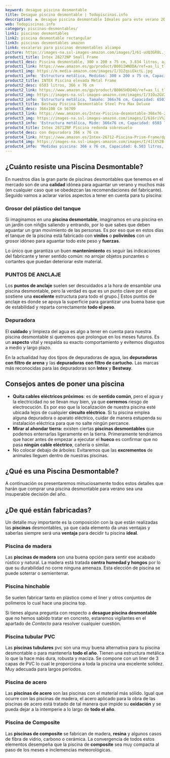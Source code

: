 ```yaml
---
keyword: desague piscina desmontable
title: Desague piscina desmontable | Todopiscinas.info
description: 🏊 desague piscina desmontable Ideales para este verano 2021. Aquí puedes comprar desague piscina desmontable y comparar con otras similares. No dejes escapar desague piscina desmontable a un precio realmente tentador.
web: Todopiscinas.info
category: piscinas-desmontables/
link1: piscinas desmontables
link2: piscina desmontable rectangular
link3: piscinas desmontables amazon
link4: escaleras para piscinas desmontables alcampo
picture: https://images-na.ssl-images-amazon.com/images/I/61-uUQ3GR8L.jpg
product1_title: Intex 28272NP Small Frame
product1_desc: Piscina desmontable, 300 x 200 x 75 cm, 3.834 litros, azul
product1_link: https://www.amazon.es/gp/product/B001IWNDDA/ref=as_li_tl?ie=UTF8&camp=3638&creative=24630&creativeASIN=B001IWNDDA&linkCode=as2&tag=todopiscinas0e-21&linkId=25b9d647487c889cb6ef56ed63f50ca1
product1_img: https://m.media-amazon.com/images/I/31ZqsiEkctL.jpg
product1_info: 'Estructura metálica, Medidas: 300 x 200 x 75 cm, Capacidad: 3.834 litros, Para 6 personas (+ 6 años), Fácil montaje, Forma rectangular'
product2_title: INTEX Piscina elevada Metal Frame
product2_desc: 6503 litros, 366 x 76 cm
product2_link: https://www.amazon.es/gp/product/B0065HDQ4O/ref=as_li_tl?ie=UTF8&camp=3638&creative=24630&creativeASIN=B0065HDQ4O&linkCode=as2&tag=todopiscinas0e-21&linkId=ed2430e3ba564d3527ee103df33ed7b3
product2_img: https://images-na.ssl-images-amazon.com/images/I/31Ou2GV2SAL.jpg
product2_info: 'Estructura metálica, Tamaño: 366x76 cm, Capacidad: 6503 litros, Forma circular, De 4 a 7 personas (+6 años)'
product3_title: Bestway Piscina Desmontable Steel Pro Max Deluxe
product3_desc: 366x100 Cm 56709
product3_link: https://www.amazon.es/Intex-Piscina-desmontable-366x76-28210NP/dp/B0065HDQ4O?__mk_es_ES=%C3%85M%C3%85%C5%BD%C3%95%C3%91&crid=25UQGV9HG2INI&dchild=1&keywords=piscinas+desmontables&qid=1615854176&sprefix=piscinas+dem%2Caps%2C201&sr=8-5&linkCode=ll1&tag=todopiscinas0e-21&linkId=34f200977c6cbaab1f3f4d9ac0e64755&language=es_ES&ref_=as_li_ss_tl
product3_img: https://images-na.ssl-images-amazon.com/images/I/616riV%2BiY3L.jpg
product3_info: 'Estructura metálica, Mide: 366x76 cm, Capacidad: 6503 litros, De 4 a 7 personas mayores de 6 años, Forma circular, Tecnología Super-Tough'
product4_title: Intex 26712NP Piscina redonda sobresuelo
product4_desc: con depuradora 366 x 76 cm
product4_link: https://www.amazon.es/Intex-26712-Piscina-Prism-Frame/dp/B07FB823GL?__mk_es_ES=%C3%85M%C3%85%C5%BD%C3%95%C3%91&dchild=1&keywords=piscinas+desmontables+con+depuradora&qid=1615936418&sr=8-5&linkCode=ll1&tag=todopiscinas0e-21&linkId=d98699de7830cd471766fa1daa36de34&language=es_ES&ref_=as_li_ss_tl
product4_img: https://images-na.ssl-images-amazon.com/images/I/41lX%2B-YpibL.jpg
product4_info: 'Medidas piscina: 366 x 76 cm, Capacidad: 6.503 litros, Incluye depuradora de cartucha A, Lona resistente triple capa'
---
```




## ¿Cuánto resiste una Piscina Desmontable?

En nuestros días la gran parte de piscinas desmontables que tenemos en el mercado son de una **calidad** idónea para aguantar un verano y muchos más (en cualquier caso que se obedezcan las recomendaciones del fabricante). Seguido vamos a aclarar varios aspectos a tener en cuenta para tu piscina:


### Grosor del plástico del tanque

Si imaginamos en una **piscina desmontable**, imaginamos en una piscina en un jardín con niñ@s saliendo y entrando, por lo que sabes que deben aguantar un gran movimiento de las personas. Es por eso que en estos días el tanque de la piscina está fabricado con **vinilos** o **polivinilos** con un grosor idóneo para aguantar todo este peso y **fuerzas**.

Lo único que garantiza un	 buen **mantenimiento** es seguir las indicaciones del fabricante y tener sentido común: no arrojar objetos punzantes o cortantes que puedan deteriorar este material.


### PUNTOS DE ANCLAJE

Los **puntos de anclaje** suelen ser descuidados a la hora de ensamblar una piscina desmontable, pero la verdad es que es un punto clave por el que sostiene una **excelente** estructura para todo el grupo.| Estos puntos de anclaje es donde se apoya la superficie para garantizar una buena base que de estabilidad y reparta correctamente **todo el peso**.


### Depuradora

El **cuidado** y limpieza del agua es algo a tener en cuenta para nuestra piscina desmontable si queremos que prolongue en los meses futuros. Es un **aspecto** vital y respalda su exacto comportamiento y evitemos disgustos a medio y largo plazo.

En la actualidad hay dos tipos de depuradoras de agua, las **depuradoras con filtro de arena** y  las **depuradoras** **con filtro de cartucho.** Las marcas más reconocidas para las depuradoras son **Intex** y **Bestway**.

<external-banner></external-banner>



## Consejos antes de poner una piscina



*   **Quita cables eléctricos próximos**: es de **sentido común**, pero el agua y la electricidad no se llevan muy bien, ya que **corremos** riesgo de electrocución. Es por eso que la localización de nuestra piscina esté ubicada lejos de cualquier **circuito eléctrico**. Si tu piscina emplea alguna depuradora o aparato eléctrico, cuidar de manera estupenda su instalación eléctrica para que no salte ningún percance.
*   **Mirar al ahondar tierra:** existen ciertas **piscinas desmontables** que podemos enterrarlas ligeramente en la tierra. Primeramente tendríamos que hacer antes de empezar a ejecutar el **hueco** es confirmar que no pasa **ningún cable eléctrico**, cañería o similar.
*   No colocar debajo de árboles: Evitaremos que las **excrementos** de animales lleguen dentro de nuestras piscinas.

<stats-list :link1=link1 :link2=link2 :link3=link3 :link4=link4 :category=category></stats-list>
## ¿Qué es una Piscina Desmontable?



A continuación os presentaremos minuciosamente todos estos detalles que harán que comprar una piscina desmontable para verano sea una insuperable decisión del año.


## ¿De qué  están fabricadas?

Un detalle muy importante es la composición con la que están realizadas las **piscinas** desmontables, ya que cada elemento da unas ventajas y saberlas siempre será una **ventaja** para decidir tu piscina **ideal**.


### Piscina de madera

Las **piscinas de madera** son una buena opción para sentir ese acabado rústico y natural. La madera está tratada **contra humedad y hongos** por lo que su durabilidad no corre ninguna amenaza. Esta elección de piscina se puede soterrar o semienterrar.


### Piscina hinchable

 Se suelen fabricar tanto en plástico como el liner y otros conjuntos de polímeros lo cual hace una piscina top.

Si tienes alguna pregunta con respecto a **desague piscina desmontable** que no hemos sabido tratar en concreto, estaremos vigilantes en el apartado de _Contacto_ para resolver cualquier cuestión.


### Piscina tubular PVC

Las **piscinas tubulares** pvc son una muy buena alternativa para tu piscina desmontable o para mantenerla **todo el año**. Tienen una estructura metálica lo que la hace más dura, robusta y maciza. Se compone con un liner de 3 capas de PVC lo cual le proporciona a toda la piscina una excelente solidez. Muy adecuada para largos periodos.


### Piscina de acero

Las **piscinas de acero** son las piscinas con el material más sólido. Igual que ocurre con las piscinas de madera, el acero aplicado para la obra de las piscinas de acero está tratado de tal manera que impide su **oxidación** y se pueda dejar a la intemperie a lo largo de **todo el año**.


### Piscina de Composite

Las **piscinas de composite** se fabrican de madera, **resina** y algunos casos de fibra de vidrio, carbono o cerámica. La convergencia de todos estos elementos desempeña que la piscina de **composite** sea muy compacta al paso de los meses e inclemencias meteorológicas.

<brand-panel :title=product1_title :desc=product1_desc :img=product1_img :link=product1_link></brand-panel>